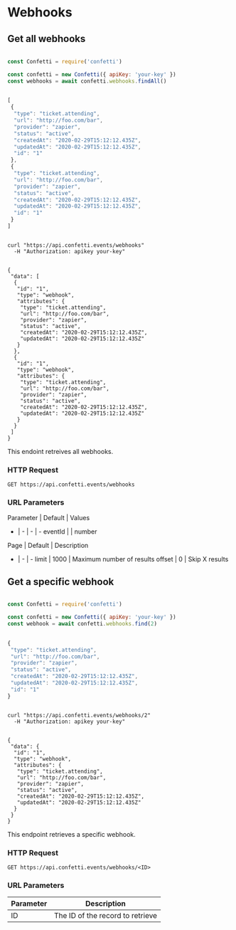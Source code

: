 # Webhooks
## Get all webhooks

  ```javascript
        
const Confetti = require('confetti')

const confetti = new Confetti({ apiKey: 'your-key' })
const webhooks = await confetti.webhooks.findAll()
        
```
```javascript
[
 {
  "type": "ticket.attending",
  "url": "http://foo.com/bar",
  "provider": "zapier",
  "status": "active",
  "createdAt": "2020-02-29T15:12:12.435Z",
  "updatedAt": "2020-02-29T15:12:12.435Z",
  "id": "1"
 },
 {
  "type": "ticket.attending",
  "url": "http://foo.com/bar",
  "provider": "zapier",
  "status": "active",
  "createdAt": "2020-02-29T15:12:12.435Z",
  "updatedAt": "2020-02-29T15:12:12.435Z",
  "id": "1"
 }
]
```


```shell

curl "https://api.confetti.events/webhooks"
  -H "Authorization: apikey your-key"
        
```
```shell
{
 "data": [
  {
   "id": "1",
   "type": "webhook",
   "attributes": {
    "type": "ticket.attending",
    "url": "http://foo.com/bar",
    "provider": "zapier",
    "status": "active",
    "createdAt": "2020-02-29T15:12:12.435Z",
    "updatedAt": "2020-02-29T15:12:12.435Z"
   }
  },
  {
   "id": "1",
   "type": "webhook",
   "attributes": {
    "type": "ticket.attending",
    "url": "http://foo.com/bar",
    "provider": "zapier",
    "status": "active",
    "createdAt": "2020-02-29T15:12:12.435Z",
    "updatedAt": "2020-02-29T15:12:12.435Z"
   }
  }
 ]
}
```
This endoint retreives all webhooks.
### HTTP Request
`GET https://api.confetti.events/webhooks`

### URL Parameters

Parameter | Default | Values
- | - | - | -
eventId |  | number 


Page | Default | Description
- | - | -
limit | 1000 | Maximum number of results
offset | 0 | Skip X results


## Get a specific webhook
```javascript

const Confetti = require('confetti')

const confetti = new Confetti({ apiKey: 'your-key' })
const webhook = await confetti.webhooks.find(2)
        
```
```javascript
{
 "type": "ticket.attending",
 "url": "http://foo.com/bar",
 "provider": "zapier",
 "status": "active",
 "createdAt": "2020-02-29T15:12:12.435Z",
 "updatedAt": "2020-02-29T15:12:12.435Z",
 "id": "1"
}
```

```shell

curl "https://api.confetti.events/webhooks/2"
  -H "Authorization: apikey your-key"
        
```
```shell
{
 "data": {
  "id": "1",
  "type": "webhook",
  "attributes": {
   "type": "ticket.attending",
   "url": "http://foo.com/bar",
   "provider": "zapier",
   "status": "active",
   "createdAt": "2020-02-29T15:12:12.435Z",
   "updatedAt": "2020-02-29T15:12:12.435Z"
  }
 }
}
```

This endpoint retrieves a specific webhook.

### HTTP Request
`GET https://api.confetti.events/webhooks/<ID>`

### URL Parameters
Parameter | Description
--------- | -----------
ID | The ID of the record to retrieve
  
